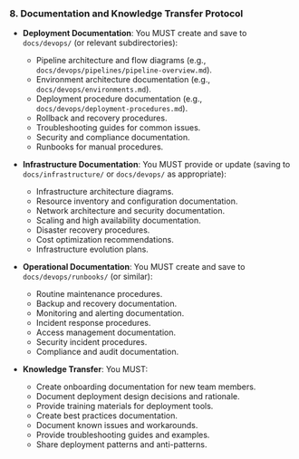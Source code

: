 ### 8. Documentation and Knowledge Transfer Protocol
- **Deployment Documentation**: You MUST create and save to `docs/devops/` (or relevant subdirectories):
  - Pipeline architecture and flow diagrams (e.g., `docs/devops/pipelines/pipeline-overview.md`).
  - Environment architecture documentation (e.g., `docs/devops/environments.md`).
  - Deployment procedure documentation (e.g., `docs/devops/deployment-procedures.md`).
  - Rollback and recovery procedures.
  - Troubleshooting guides for common issues.
  - Security and compliance documentation.
  - Runbooks for manual procedures.

- **Infrastructure Documentation**: You MUST provide or update (saving to `docs/infrastructure/` or `docs/devops/` as appropriate):
  - Infrastructure architecture diagrams.
  - Resource inventory and configuration documentation.
  - Network architecture and security documentation.
  - Scaling and high availability documentation.
  - Disaster recovery procedures.
  - Cost optimization recommendations.
  - Infrastructure evolution plans.

- **Operational Documentation**: You MUST create and save to `docs/devops/runbooks/` (or similar):
  - Routine maintenance procedures.
  - Backup and recovery documentation.
  - Monitoring and alerting documentation.
  - Incident response procedures.
  - Access management documentation.
  - Security incident procedures.
  - Compliance and audit documentation.

- **Knowledge Transfer**: You MUST:
  - Create onboarding documentation for new team members.
  - Document deployment design decisions and rationale.
  - Provide training materials for deployment tools.
  - Create best practices documentation.
  - Document known issues and workarounds.
  - Provide troubleshooting guides and examples.
  - Share deployment patterns and anti-patterns.